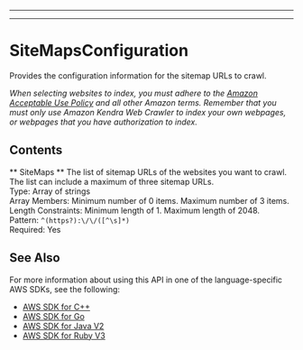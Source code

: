 --------

--------

# SiteMapsConfiguration<a name="API_SiteMapsConfiguration"></a>

Provides the configuration information for the sitemap URLs to crawl\.

 *When selecting websites to index, you must adhere to the [Amazon Acceptable Use Policy](https://aws.amazon.com/aup/) and all other Amazon terms\. Remember that you must only use Amazon Kendra Web Crawler to index your own webpages, or webpages that you have authorization to index\.* 

## Contents<a name="API_SiteMapsConfiguration_Contents"></a>

 ** SiteMaps **   <a name="Kendra-Type-SiteMapsConfiguration-SiteMaps"></a>
The list of sitemap URLs of the websites you want to crawl\.  
The list can include a maximum of three sitemap URLs\.  
Type: Array of strings  
Array Members: Minimum number of 0 items\. Maximum number of 3 items\.  
Length Constraints: Minimum length of 1\. Maximum length of 2048\.  
Pattern: `^(https?):\/\/([^\s]*)`   
Required: Yes

## See Also<a name="API_SiteMapsConfiguration_SeeAlso"></a>

For more information about using this API in one of the language\-specific AWS SDKs, see the following:
+  [AWS SDK for C\+\+](https://docs.aws.amazon.com/goto/SdkForCpp/kendra-2019-02-03/SiteMapsConfiguration) 
+  [AWS SDK for Go](https://docs.aws.amazon.com/goto/SdkForGoV1/kendra-2019-02-03/SiteMapsConfiguration) 
+  [AWS SDK for Java V2](https://docs.aws.amazon.com/goto/SdkForJavaV2/kendra-2019-02-03/SiteMapsConfiguration) 
+  [AWS SDK for Ruby V3](https://docs.aws.amazon.com/goto/SdkForRubyV3/kendra-2019-02-03/SiteMapsConfiguration) 